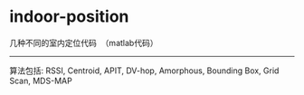 # indoor-position
几种不同的室内定位代码  （matlab代码）
***
算法包括:  RSSI, Centroid, APIT, DV-hop, Amorphous, Bounding Box, Grid Scan, MDS-MAP  


